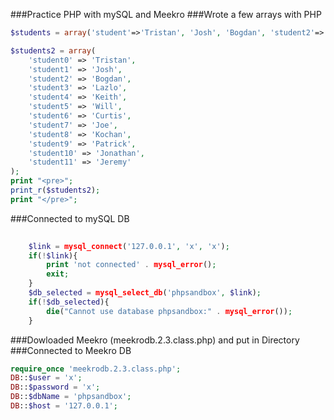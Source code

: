 ###Practice PHP with mySQL and Meekro
###Wrote a few arrays with PHP
```php
$students = array('student'=>'Tristan', 'Josh', 'Bogdan', 'student2'=>'Lazlo', 'Keith', 'Will', 'Curtis', 'Joe', 'Kochan', 'Patrick', 'Jonathan', 'Jeremy');

$students2 = array(
	'student0' => 'Tristan', 
	'student1' => 'Josh', 
	'student2' => 'Bogdan', 
	'student3' => 'Lazlo', 
	'student4' => 'Keith', 
	'student5' => 'Will', 
	'student6' => 'Curtis', 
	'student7' => 'Joe', 
	'student8' => 'Kochan', 
	'student9' => 'Patrick', 
	'student10' => 'Jonathan', 
	'student11' => 'Jeremy'
);
print "<pre>";
print_r($students2);
print "</pre>";
```
###Connected to mySQL DB
```php
	
	$link = mysql_connect('127.0.0.1', 'x', 'x');
	if(!$link){
		print 'not connected' . mysql_error();
		exit;
	}
	$db_selected = mysql_select_db('phpsandbox', $link);
	if(!$db_selected){
		die("Cannot use database phpsandbox:" . mysql_error());
	}
```
###Dowloaded Meekro (meekrodb.2.3.class.php) and put in Directory
###Connected to Meekro DB
```php
require_once 'meekrodb.2.3.class.php';
DB::$user = 'x';
DB::$password = 'x';
DB::$dbName = 'phpsandbox';
DB::$host = '127.0.0.1';
```
